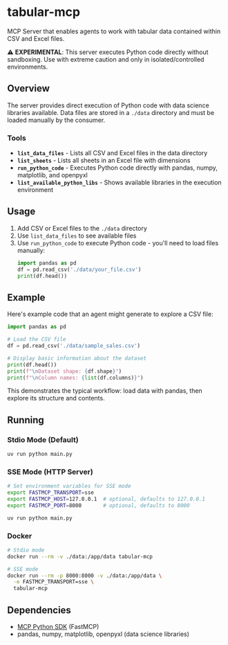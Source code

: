 # tabular-mcp

MCP Server that enables agents to work with tabular data contained within CSV and Excel files.

⚠️ **EXPERIMENTAL**: This server executes Python code directly without sandboxing. Use with extreme caution and only in isolated/controlled environments.

## Overview

The server provides direct execution of Python code with data science libraries available. Data files are stored in a `./data` directory and must be loaded manually by the consumer.

### Tools

- **`list_data_files`** - Lists all CSV and Excel files in the data directory
- **`list_sheets`** - Lists all sheets in an Excel file with dimensions
- **`run_python_code`** - Executes Python code directly with pandas, numpy, matplotlib, and openpyxl
- **`list_available_python_libs`** - Shows available libraries in the execution environment

## Usage

1. Add CSV or Excel files to the `./data` directory
2. Use `list_data_files` to see available files
3. Use `run_python_code` to execute Python code - you'll need to load files manually:
   ```python
   import pandas as pd
   df = pd.read_csv('./data/your_file.csv')
   print(df.head())
   ```

## Example

Here's example code that an agent might generate to explore a CSV file:

```python
import pandas as pd

# Load the CSV file
df = pd.read_csv('./data/sample_sales.csv')

# Display basic information about the dataset
print(df.head())
print(f"\nDataset shape: {df.shape}")
print(f"\nColumn names: {list(df.columns)}")
```

This demonstrates the typical workflow: load data with pandas, then explore its structure and contents.

## Running

### Stdio Mode (Default)
```bash
uv run python main.py
```

### SSE Mode (HTTP Server)
```bash
# Set environment variables for SSE mode
export FASTMCP_TRANSPORT=sse
export FASTMCP_HOST=127.0.0.1  # optional, defaults to 127.0.0.1
export FASTMCP_PORT=8000       # optional, defaults to 8000

uv run python main.py
```

### Docker
```bash
# Stdio mode
docker run --rm -v ./data:/app/data tabular-mcp

# SSE mode
docker run --rm -p 8000:8000 -v ./data:/app/data \
  -e FASTMCP_TRANSPORT=sse \
  tabular-mcp
```

## Dependencies

- [MCP Python SDK](https://github.com/modelcontextprotocol/python-sdk) (FastMCP)
- pandas, numpy, matplotlib, openpyxl (data science libraries)

